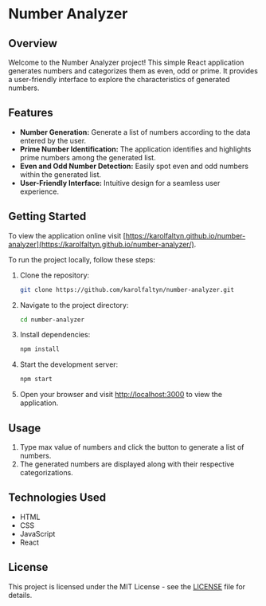 # Number Analyzer

## Overview

Welcome to the Number Analyzer project! This simple React application generates numbers and categorizes them as even, odd or prime. It provides a user-friendly interface to explore the characteristics of generated numbers.

## Features

- **Number Generation:** Generate a list of numbers according to the data entered by the user.
- **Prime Number Identification:** The application identifies and highlights prime numbers among the generated list.
- **Even and Odd Number Detection:** Easily spot even and odd numbers within the generated list.
- **User-Friendly Interface:** Intuitive design for a seamless user experience.

## Getting Started

To view the application online visit [https://karolfaltyn.github.io/number-analyzer](https://karolfaltyn.github.io/number-analyzer/).

To run the project locally, follow these steps:

1. Clone the repository:

   ```bash
   git clone https://github.com/karolfaltyn/number-analyzer.git
   ```

2. Navigate to the project directory:

   ```bash
   cd number-analyzer
   ```

3. Install dependencies:

   ```bash
   npm install
   ```

4. Start the development server:

   ```bash
   npm start
   ```

5. Open your browser and visit [http://localhost:3000](http://localhost:3000) to view the application.

## Usage

1. Type max value of numbers and click the button to generate a list of  numbers.
2. The generated numbers are displayed along with their respective categorizations.

## Technologies Used

- HTML
- CSS
- JavaScript
- React

## License

This project is licensed under the MIT License - see the [LICENSE](LICENSE) file for details.